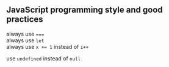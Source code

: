 ## JavaScript programming style and good practices
 
always use `===`  
always use `let`  
always use `x += 1` instead of `i++`

use `undefined` instead of `null`